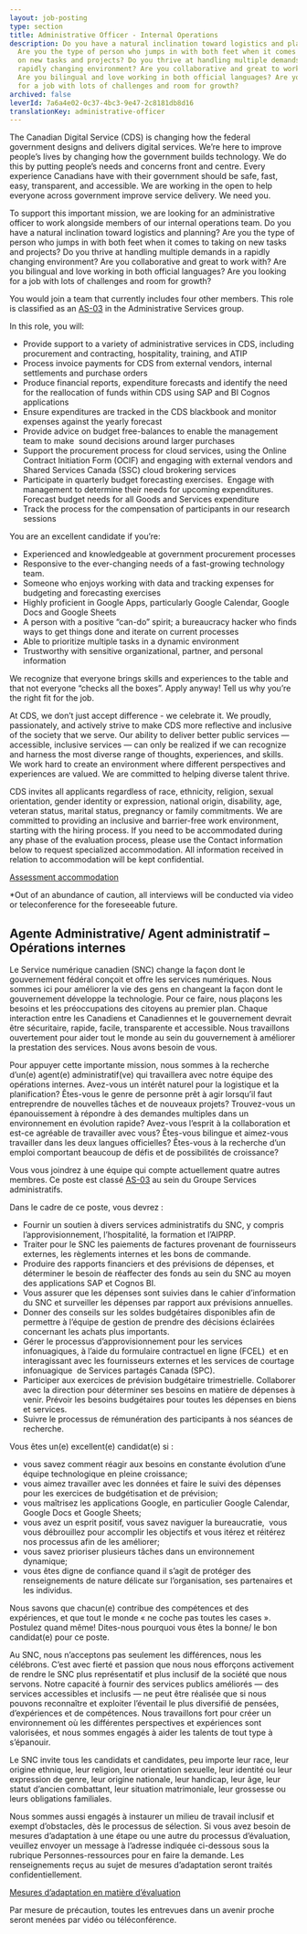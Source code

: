 ```yaml
---
layout: job-posting
type: section
title: Administrative Officer - Internal Operations
description: Do you have a natural inclination toward logistics and planning?
  Are you the type of person who jumps in with both feet when it comes to taking
  on new tasks and projects? Do you thrive at handling multiple demands in a
  rapidly changing environment? Are you collaborative and great to work with?
  Are you bilingual and love working in both official languages? Are you looking
  for a job with lots of challenges and room for growth?
archived: false
leverId: 7a6a4e02-0c37-4bc3-9e47-2c8181db8d16
translationKey: administrative-officer
---
```

The Canadian Digital Service (CDS) is changing how the federal government designs and delivers digital services. We’re here to improve people’s lives by changing how the government builds technology. We do this by putting people’s needs and concerns front and centre. Every experience Canadians have with their government should be safe, fast, easy, transparent, and accessible. We are working in the open to help everyone across government improve service delivery. We need you.

To support this important mission, we are looking for an administrative officer to work alongside members of our internal operations team. Do you have a natural inclination toward logistics and planning? Are you the type of person who jumps in with both feet when it comes to taking on new tasks and projects? Do you thrive at handling multiple demands in a rapidly changing environment? Are you collaborative and great to work with? Are you bilingual and love working in both official languages? Are you looking for a job with lots of challenges and room for growth? 

You would join a team that currently includes four other members. This role is classified as an [AS-03](https://www.tbs-sct.gc.ca/agreements-conventions/view-visualiser-eng.aspx?id=15#toc993929940) in the Administrative Services group.

In this role, you will:

* Provide support to a variety of administrative services in CDS, including procurement and contracting, hospitality, training, and ATIP
* Process invoice payments for CDS from external vendors, internal settlements and purchase orders
* Produce financial reports, expenditure forecasts and identify the need for the reallocation of funds within CDS using SAP and BI Cognos applications
* Ensure expenditures are tracked in the CDS blackbook and monitor expenses against the yearly forecast
* Provide advice on budget free-balances to enable the management team to make  sound decisions around larger purchases
* Support the procurement process for cloud services, using the Online Contract Initiation Form (OCIF) and engaging with external vendors and Shared Services Canada (SSC) cloud brokering services
* Participate in quarterly budget forecasting exercises.  Engage with management to determine their needs for upcoming expenditures.  Forecast budget needs for all Goods and Services expenditure
* Track the process for the compensation of participants in our research sessions

You are an excellent candidate if you’re:

* Experienced and knowledgeable at government procurement processes
* Responsive to the ever-changing needs of a fast-growing technology team.
* Someone who enjoys working with data and tracking expenses for budgeting and forecasting exercises
* Highly proficient in Google Apps, particularly Google Calendar, Google Docs and Google Sheets
* A person with a positive “can-do” spirit; a bureaucracy hacker who finds ways to get things done and iterate on current processes
* Able to prioritize multiple tasks in a dynamic environment
* Trustworthy with sensitive organizational, partner, and personal information

We recognize that everyone brings skills and experiences to the table and that not everyone “checks all the boxes”. Apply anyway! Tell us why you’re the right fit for the job.

At CDS, we don’t just accept difference - we celebrate it. We proudly, passionately, and actively strive to make CDS more reflective and inclusive of the society that we serve. Our ability to deliver better public services — accessible, inclusive services — can only be realized if we can recognize and harness the most diverse range of thoughts, experiences, and skills. We work hard to create an environment where different perspectives and experiences are valued. We are committed to helping diverse talent thrive.

CDS invites all applicants regardless of race, ethnicity, religion, sexual orientation, gender identity or expression, national origin, disability, age, veteran status, marital status, pregnancy or family commitments. We are committed to providing an inclusive and barrier-free work environment, starting with the hiring process. If you need to be accommodated during any phase of the evaluation process, please use the Contact information below to request specialized accommodation. All information received in relation to accommodation will be kept confidential.

[Assessment accommodation](https://www.canada.ca/en/public-service-commission/services/assessment-accommodation-page.html)

\*Out of an abundance of caution, all interviews will be conducted via video or teleconference for the foreseeable future.

## Agente Administrative/ Agent administratif – Opérations internes

Le Service numérique canadien (SNC) change la façon dont le gouvernement fédéral conçoit et offre les services numériques. Nous sommes ici pour améliorer la vie des gens en changeant la façon dont le gouvernement développe la technologie. Pour ce faire, nous plaçons les besoins et les préoccupations des citoyens au premier plan. Chaque interaction entre les Canadiens et Canadiennes et le gouvernement devrait être sécuritaire, rapide, facile, transparente et accessible. Nous travaillons ouvertement pour aider tout le monde au sein du gouvernement à améliorer la prestation des services. Nous avons besoin de vous.

Pour appuyer cette importante mission, nous sommes à la recherche d’un(e) agent(e) administratif(ve) qui travaillera avec notre équipe des opérations internes. Avez-vous un intérêt naturel pour la logistique et la planification? Êtes-vous le genre de personne prêt à agir lorsqu’il faut entreprendre de nouvelles tâches et de nouveaux projets? Trouvez-vous un épanouissement à répondre à des demandes multiples dans un environnement en évolution rapide? Avez-vous l’esprit à la collaboration et est-ce agréable de travailler avec vous? Êtes-vous bilingue et aimez-vous travailler dans les deux langues officielles? Êtes-vous à la recherche d’un emploi comportant beaucoup de défis et de possibilités de croissance? 

Vous vous joindrez à une équipe qui compte actuellement quatre autres membres. Ce poste est classé [AS-03](https://www.tbs-sct.gc.ca/agreements-conventions/view-visualiser-fra.aspx?id=15#toc993929940) au sein du Groupe Services administratifs.

Dans le cadre de ce poste, vous devrez :

* Fournir un soutien à divers services administratifs du SNC, y compris l’approvisionnement, l’hospitalité, la formation et l’AIPRP.
* Traiter pour le SNC les paiements de factures provenant de fournisseurs externes, les règlements internes et les bons de commande.
* Produire des rapports financiers et des prévisions de dépenses, et déterminer le besoin de réaffecter des fonds au sein du SNC au moyen des applications SAP et Cognos BI.
* Vous assurer que les dépenses sont suivies dans le cahier d’information du SNC et surveiller les dépenses par rapport aux prévisions annuelles.
* Donner des conseils sur les soldes budgétaires disponibles afin de permettre à l’équipe de gestion de prendre des décisions éclairées concernant les achats plus importants.
* Gérer le processus d’approvisionnement pour les services infonuagiques, à l’aide du formulaire contractuel en ligne (FCEL)  et en interagissant avec les fournisseurs externes et les services de courtage infonuagique  de Services partagés Canada (SPC).
* Participer aux exercices de prévision budgétaire trimestrielle. Collaborer avec la direction pour déterminer ses besoins en matière de dépenses à venir. Prévoir les besoins budgétaires pour toutes les dépenses en biens et services.
* Suivre le processus de rémunération des participants à nos séances de recherche.

Vous êtes un(e) excellent(e) candidat(e) si :

* vous savez comment réagir aux besoins en constante évolution d’une équipe technologique en pleine croissance;
* vous aimez travailler avec les données et faire le suivi des dépenses pour les exercices de budgétisation et de prévision;
* vous maîtrisez les applications Google, en particulier Google Calendar, Google Docs et Google Sheets;
* vous avez un esprit positif, vous savez naviguer la bureaucratie,  vous vous débrouillez pour accomplir les objectifs et vous itérez et réitérez nos processus afin de les améliorer;
* vous savez prioriser plusieurs tâches dans un environnement dynamique;
* vous êtes digne de confiance quand il s’agit de protéger des renseignements de nature délicate sur l’organisation, ses partenaires et les individus.

Nous savons que chacun(e) contribue des compétences et des expériences, et que tout le monde « ne coche pas toutes les cases ». Postulez quand même! Dites-nous pourquoi vous êtes la bonne/ le bon candidat(e) pour ce poste.

Au SNC, nous n’acceptons pas seulement les différences, nous les célébrons. C’est avec fierté et passion que nous nous efforçons activement de rendre le SNC plus représentatif et plus inclusif de la société que nous servons. Notre capacité à fournir des services publics améliorés — des services accessibles et inclusifs — ne peut être réalisée que si nous pouvons reconnaître et exploiter l’éventail le plus diversifié de pensées, d’expériences et de compétences. Nous travaillons fort pour créer un environnement où les différentes perspectives et expériences sont valorisées, et nous sommes engagés à aider les talents de tout type à s’épanouir.

Le SNC invite tous les candidats et candidates, peu importe leur race, leur origine ethnique, leur religion, leur orientation sexuelle, leur identité ou leur expression de genre, leur origine nationale, leur handicap, leur âge, leur statut d’ancien combattant, leur situation matrimoniale, leur grossesse ou leurs obligations familiales.

Nous sommes aussi engagés à instaurer un milieu de travail inclusif et exempt d’obstacles, dès le processus de sélection. Si vous avez besoin de mesures d’adaptation à une étape ou une autre du processus d’évaluation, veuillez envoyer un message à l’adresse indiquée ci-dessous sous la rubrique Personnes-ressources pour en faire la demande. Les renseignements reçus au sujet de mesures d’adaptation seront traités confidentiellement.

[Mesures d’adaptation en matière d’évaluation](https://www.canada.ca/fr/commission-fonction-publique/services/mesures-d-adaptation-matiere-evaluation.html)

Par mesure de précaution, toutes les entrevues dans un avenir proche seront menées par vidéo ou téléconférence.